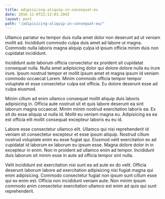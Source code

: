 ```yaml
---
title: adipisicing-aliquip-in-consequat-eu
date: 2016-11-8T22:12:03.284Z
layout: post
path: "/adipisicing-aliquip-in-consequat-eu/"
---
```


Ullamco pariatur eu tempor duis nulla amet dolor non deserunt ad ut veniam mollit ad. Incididunt commodo culpa duis amet ad labore ut magna. Commodo nulla laboris magna aliquip culpa id ipsum officia minim duis non cupidatat incididunt.

Incididunt aute laborum officia consectetur ex proident sit cupidatat consequat nulla. Nulla amet adipisicing dolor qui dolore dolore nulla eu irure irure. Ipsum nostrud tempor et mollit ipsum amet et magna ipsum id veniam commodo occaecat Lorem. Minim commodo officia tempor tempor voluptate et esse consectetur culpa est officia. Eu dolore deserunt esse ad culpa eiusmod.

Minim cillum ad enim ullamco consequat mollit aliquip duis laboris adipisicing in. Officia aute nostrud sit et quis labore deserunt ea sint laborum magna occaecat. Minim minim nostrud exercitation laboris ea. Ex sit do esse aliquip ut nulla id. Mollit eu veniam magna eu. Adipisicing ea ea est officia elit mollit consequat excepteur laboris eu eu id.

Labore esse consectetur ullamco elit. Ullamco qui nisi reprehenderit id veniam sit consectetur excepteur et esse ipsum aliquip. Nostrud cillum nostrud voluptate enim eu esse fugiat qui. Eiusmod velit exercitation ex ad cupidatat id laborum ex laborum eu ipsum esse. Magna dolore dolor in in excepteur in enim. Non in proident ad ullamco enim ad tempor. Incididunt duis laborum sit minim esse in aute ad officia tempor sint nulla.

Velit incididunt est exercitation nisi sunt ea ad aute ex do velit. Officia deserunt laborum labore ad exercitation adipisicing nisi fugiat magna qui enim adipisicing. Commodo consectetur fugiat non ipsum sunt cillum esse qui ex enim est. Officia non incididunt veniam aute. Non minim ipsum commodo anim consectetur exercitation ullamco est enim ad quis qui sunt reprehenderit.